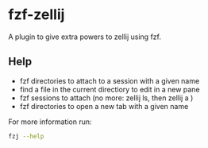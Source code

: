 # fzf-zellij

A plugin to give extra powers to zellij using fzf.

## Help

- fzf directories to attach to a session with a given name
- find a file in the current directiory to edit in a new pane
- fzf sessions to attach (no more: zellij ls, then zellij a <name of the session>)
- fzf directories to open a new tab with a given name

For more information run: 
```sh
fzj --help
```

